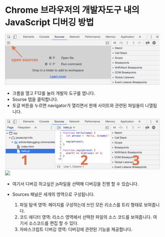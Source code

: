 # Chrome 브라우저의 개발자도구 내의 JavaScript 디버깅 방법

![](크롬_개발자도구.png)
- 크롬을 열고 F12를 눌러 개발자 도구를 엽니다.
- Sourse 탭을 클릭합니다.
- 토글 버튼을 누르면 navigator가 열리면서 현재 사이트와 관련된 파일들이 나열됩니다.

![](현재페이지_구성파일.png)
![](2020-07-02-14-32-37.png)
- 여기서 디버깅 하고싶은 js파일을 선택해 디버깅을 진행 할 수 있습니다.

- Sources 패널은 세개의 영역으로 구성됩니다.
    1. 파일 탐색 영역: 페이지를 구성하는데 쓰인 모든 리소스를 트리 형태로 보여줍니다.
    2. 코드 에디터 영역: 리소스 영역에서 선택한 파일의 소스 코드를 보여줍니다. 여기서 소스코드를 편집 할 수 있다.
    3. 자바스크립트 디버깅 영역: 디버깅에 관련된 기능을 제공합니다.
    